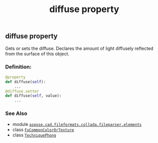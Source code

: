 ﻿---
title: diffuse property
second_title: Aspose.CAD for Python via .NET API References
description: 
type: docs
weight: 40
url: /python-net/aspose.cad.fileformats.collada.fileparser.elements/techniquephong/diffuse/
is_root: false
---

## diffuse property


Gets or sets the diffuse.
Declares the amount of light diffusely reflected from the surface of this object.
### Definition:
```python
@property
def diffuse(self):
    ...
@diffuse.setter
def diffuse(self, value):
    ...
```

### See Also
* module [`aspose.cad.fileformats.collada.fileparser.elements`](../../)
* class [`FxCommonColorOrTexture`](/cad/python-net/aspose.cad.fileformats.collada.fileparser.elements/fxcommoncolorortexture)
* class [`TechniquePhong`](/cad/python-net/aspose.cad.fileformats.collada.fileparser.elements/techniquephong)
